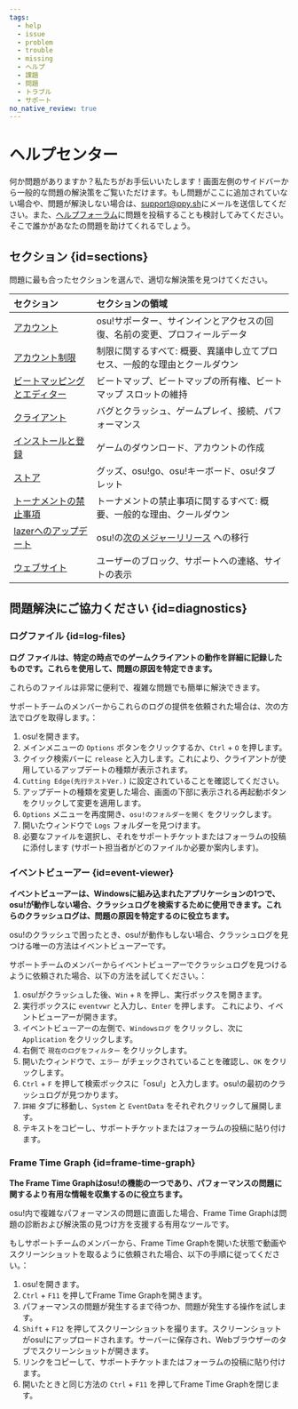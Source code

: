 ```yaml
---
tags:
  - help
  - issue
  - problem
  - trouble
  - missing
  - ヘルプ
  - 課題
  - 問題
  - トラブル
  - サポート
no_native_review: true
---
```


# ヘルプセンター

何か問題がありますか？私たちがお手伝いいたします！画面左側のサイドバーから一般的な問題の解決策をご覧いただけます。もし問題がここに追加されていない場合や、問題が解決しない場合は、[support@ppy.sh](mailto:support@ppy.sh)にメールを送信してください。また、[ヘルプフォーラム](https://osu.ppy.sh/community/forums/5)に問題を投稿することも検討してみてください。そこで誰かがあなたの問題を助けてくれるでしょう。

## セクション {id=sections}

問題に最も合ったセクションを選んで、適切な解決策を見つけてください。

| セクション | セクションの領域 |
| :-- | :-- |
| [アカウント](/wiki/Help_centre/Account) | osu!サポーター、サインインとアクセスの回復、名前の変更、プロフィールデータ |
| [アカウント制限](/wiki/Help_centre/Account_restrictions) | 制限に関するすべて: 概要、異議申し立てプロセス、一般的な理由とクールダウン |
| [ビートマッピングとエディター](/wiki/Help_centre/Beatmapping) | ビートマップ、ビートマップの所有権、ビートマップ スロットの維持 |
| [クライアント](/wiki/Help_centre/Client) | バグとクラッシュ、ゲームプレイ、接続、パフォーマンス |
| [インストールと登録](/wiki/Help_centre/Installation_and_registration) | ゲームのダウンロード、アカウントの作成 |
| [ストア](/wiki/Help_centre/Store) | グッズ、osu!go、osu!キーボード、osu!タブレット |
| [トーナメントの禁止事項](/wiki/Help_centre/Tournament_bans) | トーナメントの禁止事項に関するすべて: 概要、一般的な理由、クールダウン |
| [lazerへのアップデート](/wiki/Help_centre/Upgrading_to_lazer) | osu!の[次のメジャーリリース](/wiki/Client/Release_stream/Lazer) への移行 |
| [ウェブサイト](/wiki/Help_centre/Website) | ユーザーのブロック、サポートへの連絡、サイトの表示 |

## 問題解決にご協力ください {id=diagnostics}

### ログファイル {id=log-files}

**ログ ファイルは、特定の時点でのゲームクライアントの動作を詳細に記録したものです。これらを使用して、問題の原因を特定できます。**

これらのファイルは非常に便利で、複雑な問題でも簡単に解決できます。

サポートチームのメンバーからこれらのログの提供を依頼された場合は、次の方法でログを取得します。：

1. osu!を開きます。
2. メインメニューの `Options` ボタンをクリックするか、`Ctrl` + `O` を押します。
3. クイック検索バーに `release` と入力します。これにより、クライアントが使用しているアップデートの種類が表示されます。
4. `Cutting Edge(先行テストVer.)` に設定されていることを確認してください。
5. アップデートの種類を変更した場合、画面の下部に表示される再起動ボタンをクリックして変更を適用します。
6. `Options` メニューを再度開き、`osu!のフォルダーを開く` をクリックします。
7. 開いたウィンドウで `Logs` フォルダーを見つけます。
8. 必要なファイルを選択し、それをサポートチケットまたはフォーラムの投稿に添付します (サポート担当者がどのファイルか必要か案内します)。

### イベントビューアー {id=event-viewer}

**イベントビューアーは、Windowsに組み込まれたアプリケーションの1つで、osu!が動作しない場合、クラッシュログを検索するために使用できます。これらのクラッシュログは、問題の原因を特定するのに役立ちます。**

osu!のクラッシュで困ったとき、osu!が動作もしない場合、クラッシュログを見つける唯一の方法はイベントビューアーです。

サポートチームのメンバーからイベントビューアーでクラッシュログを見つけるように依頼された場合、以下の方法を試してください。：

1. osu!がクラッシュした後、`Win` + `R` を押し、実行ボックスを開きます。
2. 実行ボックスに `eventvwr` と入力し、`Enter` を押します。 これにより、イベントビューアーが開きます。
3. イベントビューアーの左側で、`Windowsログ` をクリックし、次に `Application` をクリックします。
4. 右側で `現在のログをフィルター` をクリックします。
5. 開いたウィンドウで、`エラー` がチェックされていることを確認し、`OK` をクリックします。
6. `Ctrl` + `F` を押して検索ボックスに「osu!」と入力します。osu!の最初のクラッシュログが見つかります。
7. `詳細` タブに移動し、`System` と `EventData` をそれぞれクリックして展開します。
8. テキストをコピーし、サポートチケットまたはフォーラムの投稿に貼り付けます。

### Frame Time Graph {id=frame-time-graph}

**The Frame Time Graphはosu!の機能の一つであり、パフォーマンスの問題に関するより有用な情報を収集するのに役立ちます。**

osu!内で複雑なパフォーマンスの問題に直面した場合、Frame Time Graphは問題の診断および解決策の見つけ方を支援する有用なツールです。

もしサポートチームのメンバーから、Frame Time Graphを開いた状態で動画やスクリーンショットを取るように依頼された場合、以下の手順に従ってください。：

1. osu!を開きます。
2. `Ctrl` + `F11` を押してFrame Time Graphを開きます。
3. パフォーマンスの問題が発生するまで待つか、問題が発生する操作を試します。
4. `Shift` + `F12` を押してスクリーンショットを撮ります。スクリーンショットがosu!にアップロードされます。サーバーに保存され、Webブラウザーのタブでスクリーンショットが開きます。
5. リンクをコピーして、サポートチケットまたはフォーラムの投稿に貼り付けます。
6. 開いたときと同じ方法の `Ctrl` + `F11` を押してFrame Time Graphを閉じます。
